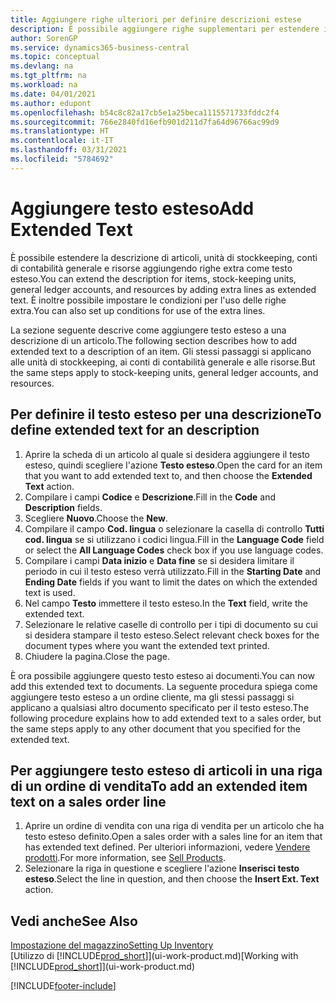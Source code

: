 ```yaml
---
title: Aggiungere righe ulteriori per definire descrizioni estese
description: È possibile aggiungere righe supplementari per estendere il testo standard che descrive un articolo, un conto C/G e altri dati.
author: SorenGP
ms.service: dynamics365-business-central
ms.topic: conceptual
ms.devlang: na
ms.tgt_pltfrm: na
ms.workload: na
ms.date: 04/01/2021
ms.author: edupont
ms.openlocfilehash: b54c8c82a17cb5e1a25beca1115571733fddc2f4
ms.sourcegitcommit: 766e2840fd16efb901d211d7fa64d96766ac99d9
ms.translationtype: HT
ms.contentlocale: it-IT
ms.lasthandoff: 03/31/2021
ms.locfileid: "5784692"
---
```

# <a name="add-extended-text"></a><span data-ttu-id="b7b65-103">Aggiungere testo esteso</span><span class="sxs-lookup"><span data-stu-id="b7b65-103">Add Extended Text</span></span>

<span data-ttu-id="b7b65-104">È possibile estendere la descrizione di articoli, unità di stockkeeping, conti di contabilità generale e risorse aggiungendo righe extra come testo esteso.</span><span class="sxs-lookup"><span data-stu-id="b7b65-104">You can extend the description for items, stock-keeping units, general ledger accounts, and resources by adding extra lines as extended text.</span></span> <span data-ttu-id="b7b65-105">È inoltre possibile impostare le condizioni per l'uso delle righe extra.</span><span class="sxs-lookup"><span data-stu-id="b7b65-105">You can also set up conditions for use of the extra lines.</span></span>  

<span data-ttu-id="b7b65-106">La sezione seguente descrive come aggiungere testo esteso a una descrizione di un articolo.</span><span class="sxs-lookup"><span data-stu-id="b7b65-106">The following section describes how to add extended text to a description of an item.</span></span> <span data-ttu-id="b7b65-107">Gli stessi passaggi si applicano alle unità di stockkeeping, ai conti di contabilità generale e alle risorse.</span><span class="sxs-lookup"><span data-stu-id="b7b65-107">But the same steps apply to stock-keeping units, general ledger accounts, and resources.</span></span>  

## <a name="to-define-extended-text-for-an-description"></a><span data-ttu-id="b7b65-108">Per definire il testo esteso per una descrizione</span><span class="sxs-lookup"><span data-stu-id="b7b65-108">To define extended text for an description</span></span>

1. <span data-ttu-id="b7b65-109">Aprire la scheda di un articolo al quale si desidera aggiungere il testo esteso, quindi scegliere l'azione **Testo esteso**.</span><span class="sxs-lookup"><span data-stu-id="b7b65-109">Open the card for an item that you want to add extended text to, and then choose the **Extended Text** action.</span></span>
2. <span data-ttu-id="b7b65-110">Compilare i campi **Codice** e **Descrizione**.</span><span class="sxs-lookup"><span data-stu-id="b7b65-110">Fill in the **Code** and **Description** fields.</span></span>
3. <span data-ttu-id="b7b65-111">Scegliere **Nuovo**.</span><span class="sxs-lookup"><span data-stu-id="b7b65-111">Choose the **New**.</span></span>
4. <span data-ttu-id="b7b65-112">Compilare il campo **Cod. lingua** o selezionare la casella di controllo **Tutti cod. lingua** se si utilizzano i codici lingua.</span><span class="sxs-lookup"><span data-stu-id="b7b65-112">Fill in the **Language Code** field or select the **All Language Codes** check box if you use language codes.</span></span>
5. <span data-ttu-id="b7b65-113">Compilare i campi **Data inizio** e **Data fine** se si desidera limitare il periodo in cui il testo esteso verrà utilizzato.</span><span class="sxs-lookup"><span data-stu-id="b7b65-113">Fill in the **Starting Date** and **Ending Date** fields if you want to limit the dates on which the extended text is used.</span></span>
6. <span data-ttu-id="b7b65-114">Nel campo **Testo** immettere il testo esteso.</span><span class="sxs-lookup"><span data-stu-id="b7b65-114">In the **Text** field, write the extended text.</span></span>
7. <span data-ttu-id="b7b65-115">Selezionare le relative caselle di controllo per i tipi di documento su cui si desidera stampare il testo esteso.</span><span class="sxs-lookup"><span data-stu-id="b7b65-115">Select relevant check boxes for the document types where you want the extended text printed.</span></span>
8. <span data-ttu-id="b7b65-116">Chiudere la pagina.</span><span class="sxs-lookup"><span data-stu-id="b7b65-116">Close the page.</span></span>

<span data-ttu-id="b7b65-117">È ora possibile aggiungere questo testo esteso ai documenti.</span><span class="sxs-lookup"><span data-stu-id="b7b65-117">You can now add this extended text to documents.</span></span> <span data-ttu-id="b7b65-118">La seguente procedura spiega come aggiungere testo esteso a un ordine cliente, ma gli stessi passaggi si applicano a qualsiasi altro documento specificato per il testo esteso.</span><span class="sxs-lookup"><span data-stu-id="b7b65-118">The following procedure explains how to add extended text to a sales order, but the same steps apply to any other document that you specified for the extended text.</span></span>  

## <a name="to-add-an-extended-item-text-on-a-sales-order-line"></a><span data-ttu-id="b7b65-119">Per aggiungere testo esteso di articoli in una riga di un ordine di vendita</span><span class="sxs-lookup"><span data-stu-id="b7b65-119">To add an extended item text on a sales order line</span></span>

1. <span data-ttu-id="b7b65-120">Aprire un ordine di vendita con una riga di vendita per un articolo che ha testo esteso definito.</span><span class="sxs-lookup"><span data-stu-id="b7b65-120">Open a sales order with a sales line for an item that has extended text defined.</span></span> <span data-ttu-id="b7b65-121">Per ulteriori informazioni, vedere [Vendere prodotti](sales-how-sell-products.md).</span><span class="sxs-lookup"><span data-stu-id="b7b65-121">For more information, see [Sell Products](sales-how-sell-products.md).</span></span>
2. <span data-ttu-id="b7b65-122">Selezionare la riga in questione e scegliere l'azione **Inserisci testo esteso**.</span><span class="sxs-lookup"><span data-stu-id="b7b65-122">Select the line in question, and then choose the **Insert Ext. Text** action.</span></span>

## <a name="see-also"></a><span data-ttu-id="b7b65-123">Vedi anche</span><span class="sxs-lookup"><span data-stu-id="b7b65-123">See Also</span></span>

[<span data-ttu-id="b7b65-124">Impostazione del magazzino</span><span class="sxs-lookup"><span data-stu-id="b7b65-124">Setting Up Inventory</span></span>](inventory-setup-inventory.md)  
<span data-ttu-id="b7b65-125">[Utilizzo di [!INCLUDE[prod_short](includes/prod_short.md)]](ui-work-product.md)</span><span class="sxs-lookup"><span data-stu-id="b7b65-125">[Working with [!INCLUDE[prod_short](includes/prod_short.md)]](ui-work-product.md)</span></span>


[!INCLUDE[footer-include](includes/footer-banner.md)]